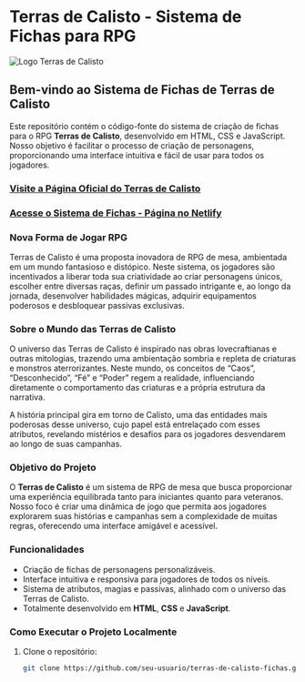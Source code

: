 # Terras de Calisto - Sistema de Fichas para RPG

![Logo Terras de Calisto](https://terrasdecalistoficha.wordpress.com/wp-content/uploads/2024/06/logo-3.png?w=1024)

## Bem-vindo ao Sistema de Fichas de Terras de Calisto

Este repositório contém o código-fonte do sistema de criação de fichas para o RPG **Terras de Calisto**, desenvolvido em HTML, CSS e JavaScript. Nosso objetivo é facilitar o processo de criação de personagens, proporcionando uma interface intuitiva e fácil de usar para todos os jogadores.

### [Visite a Página Oficial do Terras de Calisto](https://terrasdecalistoficha.wordpress.com/)

### [Acesse o Sistema de Fichas - Página no Netlify](https://super-semifreddo-7298a0.netlify.app/)

### Nova Forma de Jogar RPG

Terras de Calisto é uma proposta inovadora de RPG de mesa, ambientada em um mundo fantasioso e distópico. Neste sistema, os jogadores são incentivados a liberar toda sua criatividade ao criar personagens únicos, escolher entre diversas raças, definir um passado intrigante e, ao longo da jornada, desenvolver habilidades mágicas, adquirir equipamentos poderosos e desbloquear passivas exclusivas.

### Sobre o Mundo das Terras de Calisto

O universo das Terras de Calisto é inspirado nas obras lovecraftianas e outras mitologias, trazendo uma ambientação sombria e repleta de criaturas e monstros aterrorizantes. Neste mundo, os conceitos de “Caos”, “Desconhecido”, “Fé” e “Poder” regem a realidade, influenciando diretamente o comportamento das criaturas e a própria estrutura da narrativa. 

A história principal gira em torno de Calisto, uma das entidades mais poderosas desse universo, cujo papel está entrelaçado com esses atributos, revelando mistérios e desafios para os jogadores desvendarem ao longo de suas campanhas.

### Objetivo do Projeto

O **Terras de Calisto** é um sistema de RPG de mesa que busca proporcionar uma experiência equilibrada tanto para iniciantes quanto para veteranos. Nosso foco é criar uma dinâmica de jogo que permita aos jogadores explorarem suas histórias e campanhas sem a complexidade de muitas regras, oferecendo uma interface amigável e acessível.

### Funcionalidades

- Criação de fichas de personagens personalizáveis.
- Interface intuitiva e responsiva para jogadores de todos os níveis.
- Sistema de atributos, magias e passivas, alinhado com o universo das Terras de Calisto.
- Totalmente desenvolvido em **HTML**, **CSS** e **JavaScript**.

### Como Executar o Projeto Localmente

1. Clone o repositório:
   ```bash
   git clone https://github.com/seu-usuario/terras-de-calisto-fichas.git
